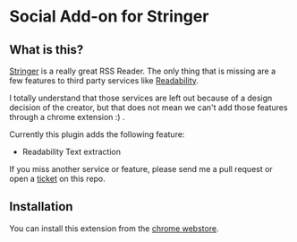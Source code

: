 # Social Add-on for Stringer

## What is this?

[Stringer](https://github.com/swanson/stringer) is a really great RSS Reader. The only
thing that is missing are a few features to third party services like 
[Readability](http://www.readability.com). 

I totally understand that those services are left out because of a design decision of
the creator, but that does not mean we can't add those features through a chrome
extension :) .

Currently this plugin adds the following feature:

* Readability Text extraction

If you miss another service or feature, please send me a pull request or open
a [ticket](https://github.com/bitboxer/chrome-stringer-socialize/issues) on this repo.

## Installation

You can install this extension from the [chrome webstore](https://chrome.google.com/webstore/detail/stringer-socialize/nbjjbkdnjmfagkikbnppocjiocbboafe).
